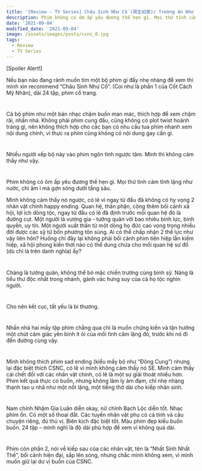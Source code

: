 ```yaml
---
title: '[Review - TV Series] Châu Sinh Như Cố (周生如故)/ Trường An Như Cố (长安如故)'
description: Phim không có ôm ấp yêu đương thề hẹn gì. Mọi thứ tình cảm tĩnh lặng như nước, chỉ âm ỉ mà gợn sóng dưới tầng sâu.
date: '2021-09-04'
modified_date: '2021-09-04'
image: /assets/images/posts/csnc_0.jpg
tags:
  - Review
  - TV Series
---
```


[Spoiler Alert!]

Nếu bạn nào đang rảnh muốn tìm một bộ phim gì đấy nhẹ nhàng để xem thì mình xin recommend “Châu Sinh Như Cố”. (Coi như là phần 1 của Cốt Cách Mỹ Nhân), dài 24 tập, phim cổ trang.

#

Cả bộ phim như một bản nhạc chậm buồn man mác, thích hợp để xem chậm rãi, nhấn nhá. Không phải phim cung đấu, cũng không có plot twist hoành tráng gì, nên không thích hợp cho các bạn có nhu cầu tua phim nhanh xem nội dung chính, vì thực ra phim cũng không có nội dung gay cấn gì.

#

Nhiều người xếp bộ này vào phim ngôn tình ngược tâm. Mình thì không cảm thấy như vậy.

#

Phim không có ôm ấp yêu đương thề hẹn gì. Mọi thứ tình cảm tĩnh lặng như nước, chỉ âm ỉ mà gợn sóng dưới tầng sâu.

Mình không cảm thấy nó ngược, có lẽ vì ngay từ đầu đã không có hy vọng 2 nhân vật chính happy ending. Quan hệ, thân phận, cộng thêm bối cảnh xã hội, lợi ích dòng tộc, ngay từ đầu có lẽ đã định trước mối quan hệ đó là đường cụt. Một người là vương gia - tướng quân với bao nhiêu binh lực, binh quyền, uy tín. Một người xuất thân từ một dòng họ đức cao vọng trọng nhiều đời được các sỹ tử bốn phương tôn sùng. Ai có thể chấp nhận 2 thế lực như vậy liên hôn? Huống chi đây lại không phải bối cảnh phim tiên hiệp lẫn kiếm hiệp, xã hội phong kiến thời nào có thể dung chứa cho mối quan hệ sư đồ (dù chỉ là trên danh nghĩa) ấy?


#

Chàng là tướng quân, không thể bỏ mặc chiến trường cùng binh sỹ. Nàng là tiểu thư độc nhất trong nhánh, gánh vác hưng suy của cả họ tộc nghìn người.

#

Cho nên kết cục, tất yếu là bi thương.

#

Nhấn nhá hai mấy tập phim chẳng qua chỉ là muốn chứng kiến và tận hưởng một chút cảm giác yên bình ít ỏi của mối tình câm lặng đó, trước khi nó đi đến đường cùng vậy.

#

Mình không thích phim sad ending (kiểu mấy bộ như “Đông Cung”) nhưng lại đặc biệt thích CSNC, có lẽ vì mình không cảm thấy nó SE. Mình cảm thấy cái chết đối với các nhân vật chính, có lẽ là một sự giải thoát nhiều hơn. Phim kết quả thực có buồn, nhưng không lâm ly ảm đạm, chỉ nhẹ nhàng thanh tao u nhã như một nốt lặng, một tiếng thở dài cho kiếp nhân sinh.

#

Nam chính Nhậm Gia Luân diễn okay, nữ chính Bạch Lộc diễn tốt.
Nhạc phim ổn. Có một số thoại đắt. Các tuyến nhân vật phụ có cá tính và câu chuyện riêng, đủ thú vị. Biên kịch đặc biệt tốt. Màu phim đẹp kiểu buồn buồn. 24 tập – mình nghĩ là độ dài phù hợp để xem vì không quá dài.

#

Phim còn phần 2, nói về kiếp sau của các nhân vật, tên là “Nhất Sinh Nhất Thế”, bối cảnh hiện đại, sắp lên sóng, nhưng chắc mình không xem, vì mình muốn giữ lại dư vị buồn của CSNC.